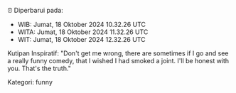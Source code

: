 ⏰ Diperbarui pada:
- WIB: Jumat, 18 Oktober 2024 10.32.26 UTC
- WITA: Jumat, 18 Oktober 2024 11.32.26 UTC
- WIT: Jumat, 18 Oktober 2024 12.32.26 UTC

Kutipan Inspiratif:
"Don't get me wrong, there are sometimes if I go and see a really funny comedy, that I wished I had smoked a joint. I'll be honest with you. That's the truth."


Kategori: funny

